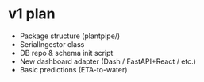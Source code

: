 # v1 plan

- Package structure (plantpipe/)
- SerialIngestor class
- DB repo & schema init script
- New dashboard adapter (Dash / FastAPI+React / etc.)
- Basic predictions (ETA-to-water)
